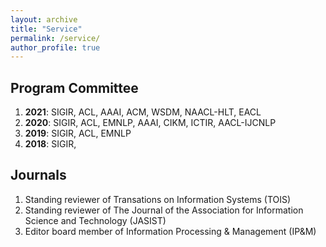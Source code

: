 ```yaml
---
layout: archive
title: "Service"
permalink: /service/
author_profile: true
---
```



## Program Committee

1. **2021**: SIGIR, ACL, AAAI, ACM, WSDM, NAACL-HLT, EACL
2. **2020**: SIGIR, ACL, EMNLP, AAAI, CIKM, ICTIR, AACL-IJCNLP
3. **2019**: SIGIR, ACL, EMNLP
4. **2018**: SIGIR,

## Journals

1. Standing reviewer of Transations on Information Systems (TOIS)
2. Standing reviewer of The Journal of the Association for Information Science and Technology (JASIST) 
3. Editor board member of Information Processing & Management (IP&M)
